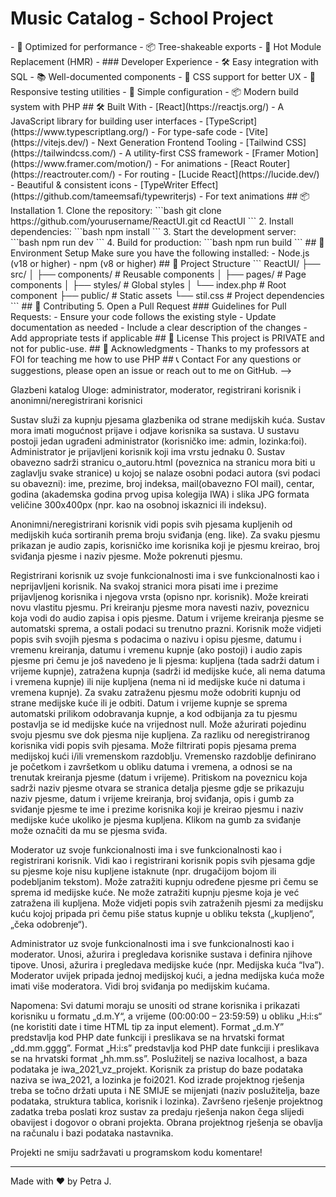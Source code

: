 # Music Catalog - School Project

<!-- 
                                                                      
 ▄▄▄▄▄           ▄             ▀             ▀             ▄          
 █   ▀█  ▄▄▄   ▄▄█▄▄   ▄ ▄▄  ▄▄▄     ▄▄▄   ▄▄▄     ▄▄▄     █     ▄▄▄  
 █▄▄▄█▀ █▀  █    █     █▀  ▀   █    █▀  ▀    █    ▀   █         █   ▀ 
 █      █▀▀▀▀    █     █       █    █        █    ▄▀▀▀█          ▀▀▀▄ 
 █      ▀█▄▄▀    ▀▄▄   █     ▄▄█▄▄  ▀█▄▄▀  ▄▄█▄▄  ▀▄▄▀█         ▀▄▄▄▀ 
                                                                      
                                                                      
                                                                      
 █                                                                    
 █ ▄▄    ▄▄▄   ▄▄▄▄▄   ▄▄▄   ▄▄▄▄    ▄▄▄    ▄▄▄▄   ▄▄▄                
 █▀  █  █▀ ▀█  █ █ █  █▀  █  █▀ ▀█  ▀   █  █▀ ▀█  █▀  █               
 █   █  █   █  █ █ █  █▀▀▀▀  █   █  ▄▀▀▀█  █   █  █▀▀▀▀               
 █   █  ▀█▄█▀  █ █ █  ▀█▄▄▀  ██▄█▀  ▀▄▄▀█  ▀█▄▀█  ▀█▄▄▀               
                             █              ▄  █                      
                             ▀               ▀▀                       

welcome to my source code, pls excuse the mess ¯\_(ツ)_/¯  

![ReactUI Demo](demo-photo.png)

A collection of modern, responsive React components with stunning animations and effects. View the live demo at [react-ui-awesome.netlify.app](https://react-ui-awesome.netlify.app/)

## 🚀 Features

### Core Features
- 📱 Fully Responsive Design
- ♿ Accessible Components (lists of music)

- **Backgrounds**
  - Particle Networks
  - Animated Gradients

- **Navigation Components**
  - Responsive Header
  - Animated Menu Items
  - Mobile-friendly Navigation

- **Buttons & Controls**
  - Gradient Buttons
  - Hover Effects
  - Icon Integrations
  - Loading States

- **Layout Components**
  - Feature Grids
  - Responsive Containers
  - Flex & Grid Layouts

### Technical Features
- 🔧 Built with HTML, CSS and PHP
- 🛠️ MySQL for database
- 📱 Mobile responsive design
  <!--- 🎯 Zero-dependency core components --!>
- 🚀 Optimized for performance
- 📦 Tree-shakeable exports
- 🔄 Hot Module Replacement (HMR)
- 
### Developer Experience
- 🛠️ Easy integration with SQL
- 📚 Well-documented components
- 🎯 CSS support for better UX
- 📱 Responsive testing utilities
- 🔧 Simple configuration
- 📦 Modern build system with PHP

## 🛠️ Built With

- [React](https://reactjs.org/) - A JavaScript library for building user interfaces
- [TypeScript](https://www.typescriptlang.org/) - For type-safe code
- [Vite](https://vitejs.dev/) - Next Generation Frontend Tooling
- [Tailwind CSS](https://tailwindcss.com/) - A utility-first CSS framework
- [Framer Motion](https://www.framer.com/motion/) - For animations
- [React Router](https://reactrouter.com/) - For routing
- [Lucide React](https://lucide.dev/) - Beautiful & consistent icons
- [TypeWriter Effect](https://github.com/tameemsafi/typewriterjs) - For text animations

## 📦 Installation

1. Clone the repository:
```bash
git clone https://github.com/yourusername/ReactUI.git
cd ReactUI
```

2. Install dependencies:
```bash
npm install
```

3. Start the development server:
```bash
npm run dev
```

4. Build for production:
```bash
npm run build
```

## 🔧 Environment Setup

Make sure you have the following installed:
- Node.js (v18 or higher)
- npm (v8 or higher)

## 📁 Project Structure

```
ReactUI/
├── src/
│   ├── components/     # Reusable components
│   ├── pages/         # Page components
│   ├── styles/        # Global styles
│   └── index.php        # Root component
├── public/            # Static assets
└── stil.css       # Project dependencies
```

## 🤝 Contributing


5. Open a Pull Request

### Guidelines for Pull Requests:
- Ensure your code follows the existing style
- Update documentation as needed
- Include a clear description of the changes
- Add appropriate tests if applicable

## 📄 License

This project is PRIVATE and not for public-use.

## 🙏 Acknowledgments

- Thanks to my professors at FOI for teaching me how to use PHP 

## 📞 Contact

For any questions or suggestions, please open an issue or reach out to me on GitHub. --> 




Glazbeni katalog
Uloge: administrator, moderator, registrirani korisnik i anonimni/neregistrirani korisnici

Sustav služi za kupnju pjesama glazbenika od strane medijskih kuća. Sustav mora imati mogućnost prijave i odjave korisnika sa sustava. U sustavu postoji jedan ugrađeni administrator (korisničko ime: admin, lozinka:foi). Administrator je prijavljeni korisnik koji ima vrstu jednaku 0. Sustav obavezno sadrži stranicu o_autoru.html (poveznica na stranicu mora biti u zaglavlju svake stranice) u kojoj se nalaze osobni podaci autora (svi podaci su obavezni): ime, prezime, broj indeksa, mail(obavezno FOI mail), centar, godina (akademska godina prvog upisa kolegija IWA) i slika JPG formata veličine 300x400px (npr. kao na osobnoj iskaznici ili indeksu).

Anonimni/neregistrirani korisnik vidi popis svih pjesama kupljenih od medijskih kuća sortiranih prema broju sviđanja (eng. like). Za svaku pjesmu prikazan je audio zapis, korisničko ime korisnika koji je pjesmu kreirao, broj sviđanja pjesme i naziv pjesme. Može pokrenuti pjesmu. 

Registrirani korisnik uz svoje funkcionalnosti ima i sve funkcionalnosti kao i neprijavljeni korisnik. Na svakoj stranici mora pisati ime i prezime prijavljenog korisnika i njegova vrsta (opisno npr. korisnik). Može kreirati novu vlastitu pjesmu. Pri kreiranju pjesme mora navesti naziv, poveznicu koja vodi do audio zapisa i opis pjesme. Datum i vrijeme kreiranja pjesme se automatski sprema, a ostali podaci su trenutno prazni. Korisnik može vidjeti popis svih svojih pjesma s podacima o nazivu i opisu pjesme, datumu i vremenu kreiranja, datumu i vremenu kupnje (ako postoji) i audio zapis pjesme pri čemu je još navedeno je li pjesma: kupljena (tada sadrži datum i vrijeme kupnje), zatražena kupnja (sadrži id medijske kuće, ali nema datuma i vremena kupnje) ili nije kupljena (nema ni id medijske kuće ni datuma i vremena kupnje). Za svaku zatraženu pjesmu može odobriti kupnju od strane medijske kuće ili je odbiti. Datum i vrijeme kupnje se sprema automatski prilikom odobravanja kupnje, a kod odbijanja za tu pjesmu postavlja se id medijske kuće na vrijednost null. Može ažurirati pojedinu svoju pjesmu sve dok pjesma nije kupljena. Za razliku od neregistriranog korisnika vidi popis svih pjesama. Može filtrirati popis pjesama prema medijskoj kući i/ili vremenskom razdoblju. Vremensko razdoblje definirano je početkom i završetkom u obliku datuma i vremena, a odnosi se na trenutak kreiranja pjesme (datum i vrijeme). Pritiskom na poveznicu koja sadrži naziv pjesme otvara se stranica detalja pjesme gdje se prikazuju naziv pjesme, datum i vrijeme kreiranja, broj sviđanja, opis i gumb za sviđanje pjesme te ime i prezime korisnika koji je kreirao pjesmu i naziv medijske kuće ukoliko je pjesma kupljena. Klikom na gumb za sviđanje može označiti da mu se pjesma sviđa. 

Moderator uz svoje funkcionalnosti ima i sve funkcionalnosti kao i registrirani korisnik. Vidi kao i registrirani korisnik popis svih pjesama gdje su pjesme koje nisu kupljene istaknute (npr. drugačijom bojom ili podebljanim tekstom). Može zatražiti kupnju određene pjesme pri čemu se sprema id medijske kuće. Ne može zatražiti kupnju pjesme koja je već zatražena ili kupljena. Može vidjeti popis svih zatraženih pjesmi za medijsku kuću kojoj pripada pri čemu piše status kupnje u obliku teksta („kupljeno“, „čeka odobrenje“).

Administrator uz svoje funkcionalnosti ima i sve funkcionalnosti kao i moderator. Unosi, ažurira i pregledava korisnike sustava i definira njihove tipove. Unosi, ažurira i pregledava medijske kuće (npr. Medijska kuća “Iva”). Moderator uvijek pripada jednoj medijskoj kući, a jedna medijska kuća može imati više moderatora. Vidi broj sviđanja po medijskim kućama. 

Napomena: Svi datumi moraju se unositi od strane korisnika i prikazati korisniku u formatu „d.m.Y“, a vrijeme (00:00:00 – 23:59:59) u obliku „H:i:s“ (ne koristiti date i time HTML tip za input element). Format „d.m.Y” predstavlja kod PHP date funkciji i preslikava se na hrvatski format „dd.mm.gggg”. Format „H:i:s” predstavlja kod PHP date funkciji i preslikava se na hrvatski format „hh.mm.ss”. Poslužitelj se naziva localhost, a baza podataka je iwa_2021_vz_projekt. Korisnik za pristup do baze podataka naziva se iwa_2021, a lozinka je foi2021. Kod izrade projektnog rješenja treba se točno držati uputa i NE SMIJE se mijenjati (naziv poslužitelja, baze podataka, struktura tablica, korisnik i lozinka). Završeno rješenje projektnog zadatka treba poslati kroz sustav za predaju rješenja nakon čega slijedi obavijest i dogovor o obrani projekta. Obrana projektnog rješenja se obavlja na računalu i bazi podataka nastavnika. 

Projekti ne smiju sadržavati u programskom kodu komentare!

---
Made with ❤️ by Petra J.
